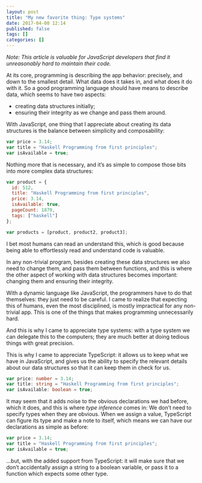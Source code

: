 ```yaml
---
layout: post
title: "My new favorite thing: Type systems"
date: 2017-04-08 12:14
published: false
tags: []
categories: []
---
```


*Note: This article is valuable for JavaScript developers that find it
unreasonably hard to maintain their code.*

At its core, programming is describing the app behavior: precisely, and down to
the smallest detail. What data does it takes in, and what does it do with it. So
a good programming language should have means to describe data, which seems to
have two aspects:

- creating data structures initially;
- ensuring their integrity as we change and pass them around.

With JavaScript, one thing that I appreciate about creating its data structures
is the balance between simplicity and composability:

```js
var price = 3.14;
var title = "Haskell Programming from first principles";
var isAvailable = true;
```

Nothing more that is necessary, and it’s as simple to compose those bits into
more complex data structures:

```js
var product = {
  id: 512,
  title: "Haskell Programming from first principles",
  price: 3.14,
  isAvailable: true,
  pageCount: 1879,
  tags: ["haskell"]
};

var products = [product, product2, product3];
```

I bet most humans can read an understand this, which is good because being able
to effortlessly read and understand code is valuable.

In any non-trivial program, besides creating these data structures we also need
to change them, and pass them between functions, and this is where the other
aspect of working with data structures becomes important: changing them and
ensuring their integrity.

With a dynamic language like JavaScript, the programmers have to do that
themselves: they just need to be careful. I came to realize that expecting this
of humans, even the most disciplined, is mostly impractical for any non-trivial
app. This is one of the things that makes programming unnecessarily hard.

And this is why I came to appreciate type systems: with a type system we can
delegate this to the computers; they are much better at doing tedious things
with great precision.

This is why I came to appreciate TypeScript: it allows us to keep what we have
in JavaScript, and gives us the ability to specify the relevant details about
our data structures so that it can keep them in check for us.

```ts
var price: number = 3.14;
var title: string = "Haskell Programming from first principles";
var isAvailable: boolean = true;
```

It may seem that it adds noise to the obvious declarations we had before, which it
does, and this is where _type inference_ comes in: We don’t need to specify
types when they are obvious. When we assign a value, TypeScript can figure its
type and make a note to itself, which means we can have our declarations as
simple as before:

```ts
var price = 3.14;
var title = "Haskell Programming from first principles";
var isAvailable = true;
```

…but, with the added support from TypeScript: it will make sure that we don’t
accidentally assign a string to a boolean variable, or pass it to a function
which expects some other type.
